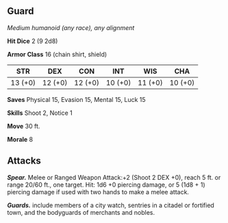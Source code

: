 ## Guard

*Medium humanoid (any race), any alignment*

**Hit Dice** 2 (9 2d8)

**Armor Class** 16 (chain shirt, shield)

| STR     | DEX     | CON     | INT     | WIS     | CHA     |
|---------|---------|---------|---------|---------|---------|
| 13 (+0) | 12 (+0) | 12 (+0) | 10 (+0) | 11 (+0) | 10 (+0) |

**Saves** Physical 15, Evasion 15, Mental 15, Luck 15

**Skills** Shoot 2, Notice 1

**Move** 30 ft.

**Morale** 8

## Attacks

***Spear.*** Melee or Ranged Weapon Attack:+2 (Shoot 2 DEX +0), reach 5 ft. or range 20/60 ft., one target. Hit: 1d6 +0 piercing damage, or 5 (1d8 + 1) piercing damage if used with two hands to make a melee attack.

***Guards.*** include members of a city watch, sentries in a citadel or fortified town, and the bodyguards of merchants and nobles.

